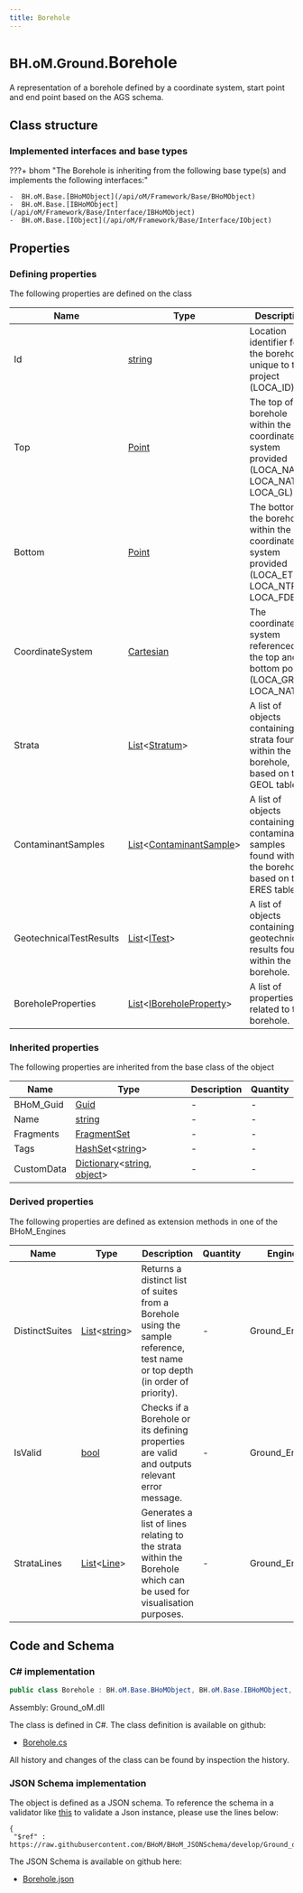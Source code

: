 ```yaml
---
title: Borehole
---
```


# <small>BH.oM.Ground.</small>**Borehole**

A representation of a borehole defined by a coordinate system, start point and end point based on the AGS schema.

## Class structure

### Implemented interfaces and base types

???+ bhom "The Borehole is inheriting from the following base type(s) and implements the following interfaces:"

    -  BH.oM.Base.[BHoMObject](/api/oM/Framework/Base/BHoMObject)
    -  BH.oM.Base.[IBHoMObject](/api/oM/Framework/Base/Interface/IBHoMObject)
    -  BH.oM.Base.[IObject](/api/oM/Framework/Base/Interface/IObject)


## Properties



### Defining properties

The following properties are defined on the class

| Name             | Type             | Description      | Quantity         |
|------------------|------------------|------------------|------------------|
| Id | [string](https://learn.microsoft.com/en-us/dotnet/api/System.String?view=netstandard-2.0) | Location identifier for the borehole unique to the project (LOCA_ID). | - |
| Top | [Point](/api/oM/Dimensional/Geometry/Vector/Point) | The top of the borehole within the coordinate system provided (LOCA_NATE, LOCA_NATEN, LOCA_GL). | - |
| Bottom | [Point](/api/oM/Dimensional/Geometry/Vector/Point) | The bottom of the borehole within the coordinate system provided (LOCA_ETRV, LOCA_NTRV, LOCA_FDEP). | - |
| CoordinateSystem | [Cartesian](/api/oM/Dimensional/Geometry/CoordinateSystem/Cartesian) | The coordinate system referenced by the top and bottom point. (LOCA_GREF, LOCA_NATD). | - |
| Strata | [List](https://learn.microsoft.com/en-us/dotnet/api/System.Collections.Generic.List-1?view=netstandard-2.0)&lt;[Stratum](/api/oM/Analytical/Ground/Stratum)&gt; | A list of objects containing the strata found within the borehole, based on the GEOL table. | - |
| ContaminantSamples | [List](https://learn.microsoft.com/en-us/dotnet/api/System.Collections.Generic.List-1?view=netstandard-2.0)&lt;[ContaminantSample](/api/oM/Analytical/Ground/ContaminantSample)&gt; | A list of objects containing the contaminant samples found within the borehole, based on the ERES table. | - |
| GeotechnicalTestResults | [List](https://learn.microsoft.com/en-us/dotnet/api/System.Collections.Generic.List-1?view=netstandard-2.0)&lt;[ITest](/api/oM/Analytical/Ground/ITest)&gt; | A list of objects containing the geotechnical results found within the borehole. | - |
| BoreholeProperties | [List](https://learn.microsoft.com/en-us/dotnet/api/System.Collections.Generic.List-1?view=netstandard-2.0)&lt;[IBoreholeProperty](/api/oM/Analytical/Ground/BoreholeProperties/IBoreholeProperty)&gt; | A list of properties related to the borehole. | - |


### Inherited properties
The following properties are inherited from the base class of the object

| Name             | Type             | Description      | Quantity         |
|------------------|------------------|------------------|------------------|
| BHoM_Guid | [Guid](https://learn.microsoft.com/en-us/dotnet/api/System.Guid?view=netstandard-2.0) | - | - |
| Name | [string](https://learn.microsoft.com/en-us/dotnet/api/System.String?view=netstandard-2.0) | - | - |
| Fragments | [FragmentSet](/api/oM/Framework/Base/FragmentSet) | - | - |
| Tags | [HashSet](https://learn.microsoft.com/en-us/dotnet/api/System.Collections.Generic.HashSet-1?view=netstandard-2.0)&lt;[string](https://learn.microsoft.com/en-us/dotnet/api/System.String?view=netstandard-2.0)&gt; | - | - |
| CustomData | [Dictionary](https://learn.microsoft.com/en-us/dotnet/api/System.Collections.Generic.Dictionary-2?view=netstandard-2.0)&lt;[string](https://learn.microsoft.com/en-us/dotnet/api/System.String?view=netstandard-2.0), [object](https://learn.microsoft.com/en-us/dotnet/api/System.Object?view=netstandard-2.0)&gt; | - | - |


### Derived properties

The following properties are defined as extension methods in one of the BHoM_Engines

| Name             | Type             | Description      | Quantity         | Engine           |
|------------------|------------------|------------------|------------------|------------------|
| DistinctSuites | [List](https://learn.microsoft.com/en-us/dotnet/api/System.Collections.Generic.List-1?view=netstandard-2.0)&lt;[string](https://learn.microsoft.com/en-us/dotnet/api/System.String?view=netstandard-2.0)&gt; | Returns a distinct list of suites from a Borehole using the sample reference, test name or top depth (in order of priority). | - | Ground_Engine |
| IsValid | [bool](https://learn.microsoft.com/en-us/dotnet/api/System.Boolean?view=netstandard-2.0) | Checks if a Borehole or its defining properties are valid and outputs relevant error message. | - | Ground_Engine |
| StrataLines | [List](https://learn.microsoft.com/en-us/dotnet/api/System.Collections.Generic.List-1?view=netstandard-2.0)&lt;[Line](/api/oM/Dimensional/Geometry/Curve/Line)&gt; | Generates a list of lines relating to the strata within the Borehole which can be used for visualisation purposes. | - | Ground_Engine |


## Code and Schema

### C# implementation

``` C# title="C#"
public class Borehole : BH.oM.Base.BHoMObject, BH.oM.Base.IBHoMObject, BH.oM.Base.IObject
```

Assembly: Ground_oM.dll

The class is defined in C#. The class definition is available on github:

- [Borehole.cs](https://github.com/BHoM/BHoM/blob/develop/Ground_oM/Borehole.cs)

All history and changes of the class can be found by inspection the history.
### JSON Schema implementation

The object is defined as a JSON schema. To reference the schema in a validator like [this](https://www.jsonschemavalidator.net/) to validate a Json instance, please use the lines below:

``` { .json .copy .select } title="JSON Schema"
{
 "$ref" : https://raw.githubusercontent.com/BHoM/BHoM_JSONSchema/develop/Ground_oM/Borehole.json}
```

The JSON Schema is available on github here:

- [Borehole.json](https://github.com/BHoM/BHoM_JSONSchema/blob/develop/Ground_oM/Borehole.json)

